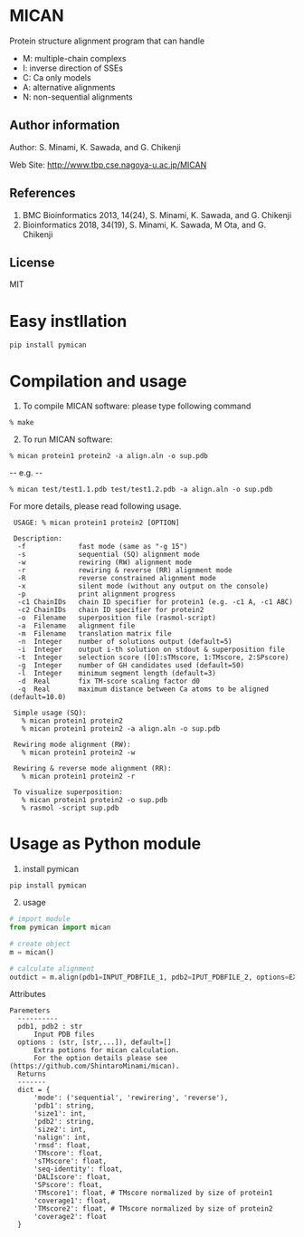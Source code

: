 # MICAN
Protein structure alignment program that can handle
- M: multiple-chain complexs
- I: inverse direction of SSEs
- C: Ca only models
- A: alternative alignments
- N: non-sequential alignments

## Author information
Author: S. Minami, K. Sawada, and G. Chikenji

Web Site: http://www.tbp.cse.nagoya-u.ac.jp/MICAN

## References
1. BMC Bioinformatics 2013, 14(24), S. Minami, K. Sawada, and G. Chikenji
2. Bioinformatics 2018, 34(19), S. Minami, K. Sawada, M Ota, and G. Chikenji

## License
MIT

# Easy instllation
```
pip install pymican
```

# Compilation and usage
1. To compile MICAN software: please type following command
```
% make
```

2. To run MICAN software:
```
% mican protein1 protein2 -a align.aln -o sup.pdb
```

--  e.g. --
```
% mican test/test1.1.pdb test/test1.2.pdb -a align.aln -o sup.pdb
```

For more details, please read following usage.

```
 USAGE: % mican protein1 protein2 [OPTION]

 Description:
  -f             fast mode (same as "-g 15")
  -s             sequential (SQ) alignment mode
  -w             rewiring (RW) alignment mode
  -r             rewiring & reverse (RR) alignment mode
  -R             reverse constrained alignment mode
  -x             silent mode (without any output on the console)
  -p             print alignment progress
  -c1 ChainIDs   chain ID specifier for protein1 (e.g. -c1 A, -c1 ABC)
  -c2 ChainIDs   chain ID specifier for protein2
  -o  Filename   superposition file (rasmol-script)
  -a  Filename   alignment file
  -m  Filename   translation matrix file
  -n  Integer    number of solutions output (default=5)
  -i  Integer    output i-th solution on stdout & superposition file
  -t  Integer    selection score ([0]:sTMscore, 1:TMscore, 2:SPscore)
  -g  Integer    number of GH candidates used (default=50)
  -l  Integer    minimum segment length (default=3)
  -d  Real       fix TM-score scaling factor d0
  -q  Real       maximum distance between Ca atoms to be aligned (default=10.0)
  
 Simple usage (SQ):
   % mican protein1 protein2
   % mican protein1 protein2 -a align.aln -o sup.pdb

 Rewiring mode alignment (RW):
   % mican protein1 protein2 -w

 Rewiring & reverse mode alignment (RR):
   % mican protein1 protein2 -r

 To visualize superposition:
   % mican protein1 protein2 -o sup.pdb
   % rasmol -script sup.pdb
```

# Usage as Python module
1. install pymican
```
pip install pymican
```
2. usage
```python
# import module
from pymican import mican

# create object
m = mican()

# calculate alignment
outdict = m.align(pdb1=INPUT_PDBFILE_1, pdb2=IPUT_PDBFILE_2, options=EXTRAOPTIONS)
```

Attributes
```
Paremeters
  ----------
  pdb1, pdb2 : str
      Input PDB files
  options : (str, [str,...]), default=[]
      Extra potions for mican calculation.
      For the option details please see (https://github.com/ShintaroMinami/mican).
  Returns
  -------
  dict = {
      'mode': ('sequential', 'rewirering', 'reverse'),
      'pdb1': string,
      'size1': int,
      'pdb2': string,
      'size2': int,
      'nalign': int,
      'rmsd': float,
      'TMscore': float,
      'sTMscore': float,
      'seq-identity': float,
      'DALIscore': float,
      'SPscore': float,
      'TMscore1': float, # TMscore normalized by size of protein1
      'coverage1': float,
      'TMscore2': float, # TMscore normalized by size of protein2
      'coverage2': float
  }
```
